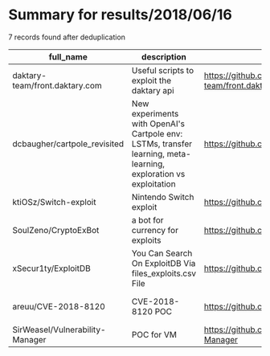 
# Summary for results/2018/06/16
    
7 records found after deduplication

| full_name | description | html_url | matched_list | matched_count | pushed_at | size | stargazers_count | language | forks_count | vul_ids |
|---------------------------------|------------------------------------------------------------------------------------------------------------------|----------------------------------------------------|-----------------------|-----------------|---------------------------|--------|--------------------|------------|---------------|-------------------|
| daktary-team/front.daktary.com | Useful scripts to exploit the daktary api | https://github.com/daktary-team/front.daktary.com | ['exploit'] | 1 | 2018-06-16 21:13:53+00:00 | 87 | 0 | JavaScript | 0 | [] |
| dcbaugher/cartpole_revisited | New experiments with OpenAI's Cartpole env: LSTMs, transfer learning, meta-learning, exploration vs exploitation | https://github.com/dcbaugher/cartpole_revisited | ['exploit'] | 1 | 2018-06-16 18:07:49+00:00 | 76 | 0 | Python | 0 | [] |
| ktiOSz/Switch-exploit | Nintendo Switch exploit | https://github.com/ktiOSz/Switch-exploit | ['exploit'] | 1 | 2018-06-16 21:02:11+00:00 | 7 | 0 | C | 0 | [] |
| SoulZeno/CryptoExBot | a bot for currency for exploits | https://github.com/SoulZeno/CryptoExBot | ['exploit'] | 1 | 2018-06-16 03:41:28+00:00 | 0 | 0 | | 0 | [] |
| xSecur1ty/ExploitDB | You Can Search On ExploitDB Via files_exploits.csv File | https://github.com/xSecur1ty/ExploitDB | ['exploit'] | 1 | 2018-06-16 06:36:08+00:00 | 5 | 0 | PHP | 0 | [] |
| areuu/CVE-2018-8120 | CVE-2018-8120 POC | https://github.com/areuu/CVE-2018-8120 | ['cve poc', 'cve-2'] | 2 | 2018-06-16 10:18:15+00:00 | 26177 | 2 | C++ | 0 | ['CVE-2018-8120'] |
| SirWeasel/Vulnerability-Manager | POC for VM | https://github.com/SirWeasel/Vulnerability-Manager | ['vulnerability poc'] | 1 | 2018-06-16 12:42:26+00:00 | 1 | 0 | nan | 0 | [] |
